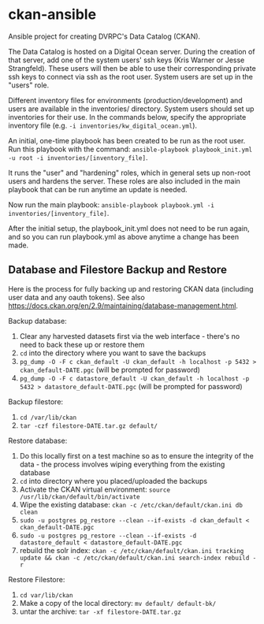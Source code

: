 # ckan-ansible

Ansible project for creating DVRPC's Data Catalog (CKAN).

The Data Catalog is hosted on a Digital Ocean server. During the creation of that server, add one of the system users' ssh keys (Kris Warner or Jesse Strangfeld). These users will then be able to use their corresponding private ssh keys to connect via ssh as the root user. System users are set up in the "users" role.

Different inventory files for environments (production/development) and users are available in the inventories/ directory. System users should set up inventories for their use. In the commands below, specify the appropriate inventory file (e.g. `-i inventories/kw_digital_ocean.yml`).

An initial, one-time playbook has been created to be run as the root user. Run this playbook with the command: `ansible-playbook playbook_init.yml -u root -i inventories/[inventory_file]`.

It runs the "user" and "hardening" roles, which in general sets up non-root users and hardens the server. These roles are also included in the main playbook that can be run anytime an update is needed.

Now run the main playbook: `ansible-playbook playbook.yml -i inventories/[inventory_file]`.

After the initial setup, the playbook_init.yml does not need to be run again, and so you can run playbook.yml as above anytime a change has been made.

## Database and Filestore Backup and Restore

Here is the process for fully backing up and restoring CKAN data (including user data and any oauth tokens). See also <https://docs.ckan.org/en/2.9/maintaining/database-management.html>.

Backup database:
  1. Clear any harvested datasets first via the web interface - there's no need to back these up or restore them
  2. `cd` into the directory where you want to save the backups
  3. `pg_dump -O -F c ckan_default -U ckan_default -h localhost -p 5432 > ckan_default-DATE.pgc` (will be prompted for password)
  4. `pg_dump -O -F c datastore_default -U ckan_default -h localhost -p 5432 > datastore_default-DATE.pgc` (will be prompted for password)

Backup filestore:
  1. `cd /var/lib/ckan`
  2. `tar -czf filestore-DATE.tar.gz default/`

Restore database:
  1. Do this locally first on a test machine so as to ensure the integrity of the data - the process involves wiping everything from the existing database
  2. `cd` into directory where you placed/uploaded the backups
  3. Activate the CKAN virtual environment: `source /usr/lib/ckan/default/bin/activate`
  4. Wipe the existing database: `ckan -c /etc/ckan/default/ckan.ini db clean`
  5. `sudo -u postgres pg_restore --clean --if-exists -d ckan_default < ckan_default-DATE.pgc`
  6. `sudo -u postgres pg_restore --clean --if-exists -d datastore_default < datastore_default-DATE.pgc`
  7. rebuild the solr index: `ckan -c /etc/ckan/default/ckan.ini tracking update && ckan -c /etc/ckan/default/ckan.ini search-index rebuild -r`

Restore Filestore:
  1. `cd var/lib/ckan`
  2. Make a copy of the local directory: `mv default/ default-bk/`
  3. untar the archive: `tar -xf filestore-DATE.tar.gz`

